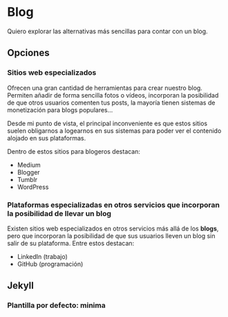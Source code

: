 # Blog

Quiero explorar las alternativas más sencillas para contar con un blog.

## Opciones

### Sitios web especializados

Ofrecen una gran cantidad de herramientas para crear nuestro blog. Permiten añadir de forma sencilla fotos o vídeos, incorporan la posibilidad de que otros usuarios comenten tus posts, la mayoría tienen sistemas de monetización para blogs populares...

Desde mi punto de vista, el principal inconveniente es que estos sitios suelen obligarnos a logearnos en sus sistemas para poder ver el contenido alojado en sus plataformas.

Dentro de estos sitios para blogeros destacan:

   + Medium
   + Blogger
   + Tumblr
   + WordPress

### Plataformas especializadas en otros servicios que incorporan la posibilidad de llevar un blog

Existen sitios web especializados en otros servicios más allá de los __blogs__, pero que incorporan la posibilidad de que sus usuarios lleven un blog sin salir de su plataforma. Entre estos destacan:

  + LinkedIn (trabajo)
  + GitHub (programación)
  

## Jekyll

### Plantilla por defecto: minima